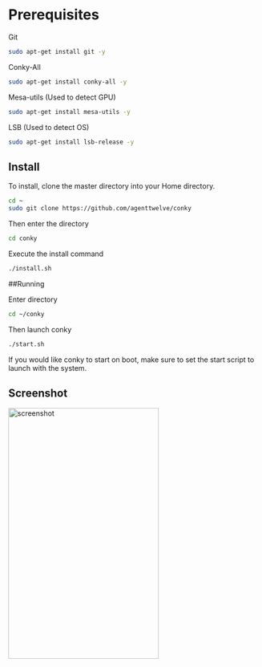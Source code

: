 # Prerequisites
Git
```bash
sudo apt-get install git -y
```

Conky-All
```bash
sudo apt-get install conky-all -y
```

Mesa-utils (Used to detect GPU)
```bash
sudo apt-get install mesa-utils -y
```

LSB (Used to detect OS)
```bash
sudo apt-get install lsb-release -y
```

## Install
To install, clone the master directory into your Home directory.
```bash
cd ~
sudo git clone https://github.com/agenttwelve/conky
```

Then enter the directory 
```bash
cd conky
```
Execute the install command
```bash
./install.sh
```

##Running

Enter directory
```bash
cd ~/conky
```

Then launch conky
```bash
./start.sh
```

If you would like conky to start on boot, make sure to set the start script to launch with the system.

## Screenshot
<img src="https://user-images.githubusercontent.com/40524971/72910489-978e3980-3d06-11ea-870c-c7cbd3434411.png" alt="screenshot" width="300" height="500">
